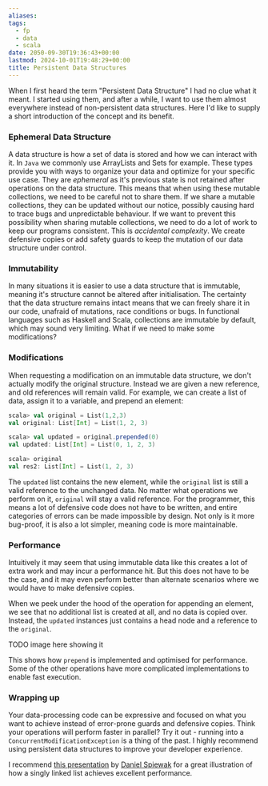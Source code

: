 ```yaml
---
aliases: 
tags:
  - fp
  - data
  - scala
date: 2050-09-30T19:36:43+00:00
lastmod: 2024-10-01T19:48:29+00:00
title: Persistent Data Structures
---
```

When I first heard the term "Persistent Data Structure" I had no clue what it meant. I started using them, and after a while, I want to use them almost everywhere instead of non-persistent data structures. Here I'd like to supply a short introduction of the concept and its benefit.

### Ephemeral Data Structure
A data structure is how a set of data is stored and how we can interact with it. In `Java` we commonly use ArrayLists and Sets for example. These types provide you with ways to organize your data and optimize for your specific use case. They are *ephemeral* as it's previous state is not retained after operations on the data structure. This means that when using these mutable collections, we need to be careful not to share them. If we share a mutable collections, they can be updated without our notice, possibly causing hard to trace bugs and unpredictable behaviour.
If we want to prevent this possibility when sharing mutable collections, we need to do a lot of work to keep our programs consistent. This is *accidental complexity*. We create defensive copies or add safety guards to keep the mutation of our data structure under control.

### Immutability
In many situations it is easier to use a data structure that is immutable, meaning it's structure cannot be altered after initialisation. The certainty that the data structure remains intact means that we can freely share it in our code, unafraid of mutations, race conditions or bugs. In functional languages such as Haskell and Scala, collections are immutable by default, which may sound very limiting. What if we need to make some modifications?

### Modifications
When requesting a modification on an immutable data structure, we don't actually modify the original structure. Instead we are given a new reference, and old references will remain valid.
For example, we can create a list of data, assign it to a variable, and prepend an element:

```scala
scala> val original = List(1,2,3)
val original: List[Int] = List(1, 2, 3)

scala> val updated = original.prepended(0)
val updated: List[Int] = List(0, 1, 2, 3)

scala> original
val res2: List[Int] = List(1, 2, 3)
```

The `updated` list contains the new element, while the `original` list is still a valid reference to the unchanged data. No matter what operations we perform on it, `original` will stay a valid reference.
For the programmer, this means a lot of defensive code does not have to be written, and entire categories of errors can be made impossible by design. Not only is it more bug-proof, it is also a lot simpler, meaning code is more maintainable.

### Performance
Intuitively it may seem that using immutable data like this creates a lot of extra work and may incur a performance hit. But this does not have to be the case, and it may even perform better than alternate scenarios where we would have to make defensive copies.

When we peek under the hood of the operation for appending an element, we see that no additional list is created at all, and no data is copied over. Instead, the `updated` instances just contains a head node and a reference to the `original`.

TODO image here showing it

This shows how `prepend` is implemented and optimised for performance. Some of the other operations have more complicated implementations to enable fast execution.

### Wrapping up
Your data-processing code can be expressive and focused on what you want to achieve instead of error-prone guards and defensive copies. Think your operations will perform faster in parallel? Try it out - running into a `ConcurrentModificationException` is a thing of the past. I highly recommend using persistent data structures to improve your developer experience.

I recommend [this presentation](https://www.youtube.com/watch?v=pNhBQJN44YQ&t=11s) by [Daniel Spiewak](https://github.com/djspiewak) for a great illustration of how a singly linked list achieves excellent performance.